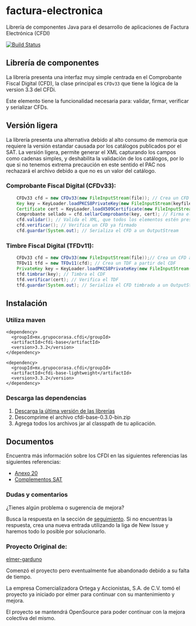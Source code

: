 factura-electronica
====================

Librería de componentes Java para el desarrollo de aplicaciones de Factura Electrónica (CFDI)

[![Build Status](https://secure.travis-ci.org/GrupoCorasa/factura-electronica.png)](http://travis-ci.org/GrupoCorasa/factura-electronica)

## Librería de componentes

La librería presenta una interfaz muy simple centrada en el Comprobante Fiscal
Digital (CFD), la clase principal es `CFDv33` que tiene la lógica 
de la version 3.3 del CFDi.

Este elemento tiene la funcionalidad necesaria para: validar, firmar, verificar y serializar CFDs.

## Versión ligera

La librería presenta una alternativa debido al alto consumo de memoria que requiere la versión estandar causada por los catálogos publicados por el SAT.
La versión ligera, permite generar el XML capturando los campos como cadenas simples, y deshabilita la validación de los catálogos, por lo que si no tenemos extrema precaución en este sentido el PAC nos rechazará el archivo debido a que no es un valor del catálogo.

### Comprobante Fiscal Digital  (CFDv33):

```java
    CFDv33 cfd = new CFDv33(new FileInputStream(file)); // Crea un CFD a partir de un InputStream
    Key key = KeyLoader.loadPKCS8PrivateKey(new FileInputStream(keyfile),  password);
    Certificate cert = KeyLoader.loadX509Certificate(new FileInputStream(certFile));
    Comprobante sellado = cfd.sellarComprobante(key, cert); // Firma el CFD y obtiene un Comprobante sellado
    cfd.validar(); // Valida el XML, que todos los elementos estén presentes
    cfd.verificar(); // Verifica un CFD ya firmado
    cfd.guardar(System.out); // Serializa el CFD a un OutputStream
```

### Timbre Fiscal Digital (TFDv11):

```java
    CFDv33 cfd = new CFDv33(new FileInputStream(file));// Crea un CFD a partir de un InputStream
    TFDv11 tfd = new TFDv11(cfd); // Crea un TDF a partir del CDF
    PrivateKey key = KeyLoader.loadPKCS8PrivateKey(new FileInputStream(keyfile), password);
    tfd.timbrar(key); // Timbra el CDF
    tfd.verificar(cert); // Verifica el TDF
    tfd.guardar(System.out); // Serializa el CFD timbrado a un OutputStream
```

## Instalación

### Utiliza maven
```
<dependency>
  <groupId>mx.grupocorasa.cfdi</groupId>
  <artifactId>cfdi-base</artifactId>
  <version>3.3.2</version>
</dependency>
```

```
<dependency>
  <groupId>mx.grupocorasa.cfdi</groupId>
  <artifactId>cfdi-base-lightweight</artifactId>
  <version>3.3.2</version>
</dependency>
```

### Descarga las dependencias

 1. [Descarga la última versión de las librerías](https://oss.sonatype.org/content/groups/public/mx/grupocorasa/cfdi/cfdi-base/3.3.1/cfdi-base-3.3.1.jar)
 2. Descomprime el archivo cfdi-base-0.3.0-bin.zip
 3. Agrega todos los archivos jar al classpath de tu aplicación.

## Documentos

Encuentra más información sobre los CFDI en las siguientes referencias las siguientes referencias:

* [Anexo 20](http://www.sat.gob.mx/informacion_fiscal/factura_electronica/Paginas/Anexo_20_version3.3.aspx)
* [Complementos SAT](http://www.sat.gob.mx/informacion_fiscal/factura_electronica/Paginas/complementos_factura_cfdi.aspx)

### Dudas y comentarios
¿Tienes algún problema o sugerencia de mejora?

Busca la respuesta en la sección de [seguimiento](https://github.com/GrupoCorasa/factura-electronica/issues?state=open). Si no encuentras la respuesta, crea una nueva entrada utilizando 
la liga de New Issue y haremos todo lo posible por solucionarlo.

### Proyecto Original de:
[elmer-garduno](https://github.com/elmer-garduno)

Comenzó el proyecto pero eventualmente fue abandonado debido a su falta de tiempo. 

La empresa Comercializadora Ortega y Accionistas, S.A. de C.V. tomó el proyecto ya iniciado por elmer para continuar con su mantenimiento y mejora.

El proyecto se mantendrá OpenSource para poder continuar con la mejora colectiva del mismo.